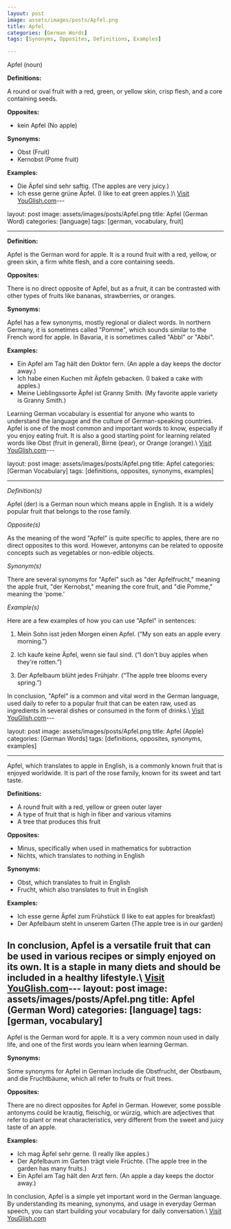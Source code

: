 ```yaml
---
layout: post
image: assets/images/posts/Apfel.png
title: Apfel
categories: [German Words]
tags: [Synonyms, Opposites, Definitions, Examples]

---
```


Apfel (noun)

**Definitions:**

A round or oval fruit with a red, green, or yellow skin, crisp flesh, and a core containing seeds.

**Opposites:**

- kein Apfel (No apple)

**Synonyms:**

- Obst (Fruit)
- Kernobst (Pome fruit)

**Examples:**

- Die Äpfel sind sehr saftig. (The apples are very juicy.)
- Ich esse gerne grüne Äpfel. (I like to eat green apples.)\ <a id="yg-widget-0" class="youglish-widget" data-query="Apfel" data-lang="german" data-components="8412" data-auto-start="0" data-bkg-color="theme_light" data-title="How%20to%20pronounce%20Apfel%20in%20German"  rel="nofollow" href="https://youglish.com">Visit YouGlish.com</a><script async src="https://youglish.com/public/emb/widget.js" charset="utf-8"></script>---

layout: post
image: assets/images/posts/Apfel.png
title: Apfel (German Word)
categories: [language]
tags: [german, vocabulary, fruit]

---

**Definition:** 

Apfel is the German word for apple. It is a round fruit with a red, yellow, or green skin, a firm white flesh, and a core containing seeds. 

**Opposites:** 

There is no direct opposite of Apfel, but as a fruit, it can be contrasted with other types of fruits like bananas, strawberries, or oranges.

**Synonyms:** 

Apfel has a few synonyms, mostly regional or dialect words. In northern Germany, it is sometimes called "Pomme", which sounds similar to the French word for apple. In Bavaria, it is sometimes called "Abbl" or "Abbi".

**Examples:** 

- Ein Apfel am Tag hält den Doktor fern. (An apple a day keeps the doctor away.)
- Ich habe einen Kuchen mit Äpfeln gebacken. (I baked a cake with apples.)
- Meine Lieblingssorte Äpfel ist Granny Smith. (My favorite apple variety is Granny Smith.)

Learning German vocabulary is essential for anyone who wants to understand the language and the culture of German-speaking countries. Apfel is one of the most common and important words to know, especially if you enjoy eating fruit. It is also a good starting point for learning related words like Obst (fruit in general), Birne (pear), or Orange (orange).\ <a id="yg-widget-0" class="youglish-widget" data-query="Apfel" data-lang="german" data-components="8412" data-auto-start="0" data-bkg-color="theme_light" data-title="How%20to%20pronounce%20Apfel%20in%20German"  rel="nofollow" href="https://youglish.com">Visit YouGlish.com</a><script async src="https://youglish.com/public/emb/widget.js" charset="utf-8"></script>---

layout: post
image: assets/images/posts/Apfel.png
title: Apfel
categories: [German Vocabulary]
tags: [definitions, opposites, synonyms, examples]

---

*Definition(s)*

Apfel (der) is a German noun which means apple in English. It is a widely popular fruit that belongs to the rose family. 

*Opposite(s)*

As the meaning of the word "Apfel" is quite specific to apples, there are no direct opposites to this word. However, antonyms can be related to opposite concepts such as vegetables or non-edible objects.

*Synonym(s)*

There are several synonyms for "Apfel" such as "der Apfelfrucht," meaning the apple fruit, "der Kernobst," meaning the core fruit, and "die Pomme," meaning the ‘pome.’

*Example(s)*

Here are a few examples of how you can use "Apfel" in sentences:

1. Mein Sohn isst jeden Morgen einen Apfel. (“My son eats an apple every morning.”)

2. Ich kaufe keine Äpfel, wenn sie faul sind. (“I don't buy apples when they're rotten.”)

3. Der Apfelbaum blüht jedes Frühjahr. (“The apple tree blooms every spring.”)

In conclusion, "Apfel" is a common and vital word in the German language, used daily to refer to a popular fruit that can be eaten raw, used as ingredients in several dishes or consumed in the form of drinks.\ <a id="yg-widget-0" class="youglish-widget" data-query="Apfel" data-lang="german" data-components="8412" data-auto-start="0" data-bkg-color="theme_light" data-title="How%20to%20pronounce%20Apfel%20in%20German"  rel="nofollow" href="https://youglish.com">Visit YouGlish.com</a><script async src="https://youglish.com/public/emb/widget.js" charset="utf-8"></script>---

layout: post
image: assets/images/posts/Apfel.png
title: Apfel (Apple)
categories: [German Words]
tags: [definitions, opposites, synonyms, examples]

---

Apfel, which translates to apple in English, is a commonly known fruit that is enjoyed worldwide. It is part of the rose family, known for its sweet and tart taste. 

**Definitions:**
- A round fruit with a red, yellow or green outer layer
- A type of fruit that is high in fiber and various vitamins
- A tree that produces this fruit

**Opposites:**
- Minus, specifically when used in mathematics for subtraction
- Nichts, which translates to nothing in English

**Synonyms:**
- Obst, which translates to fruit in English
- Frucht, which also translates to fruit in English

**Examples:**
- Ich esse gerne Äpfel zum Frühstück (I like to eat apples for breakfast)
- Der Apfelbaum steht in unserem Garten (The apple tree is in our garden)

In conclusion, Apfel is a versatile fruit that can be used in various recipes or simply enjoyed on its own. It is a staple in many diets and should be included in a healthy lifestyle.\ <a id="yg-widget-0" class="youglish-widget" data-query="Apfel" data-lang="german" data-components="8412" data-auto-start="0" data-bkg-color="theme_light" data-title="How%20to%20pronounce%20Apfel%20in%20German"  rel="nofollow" href="https://youglish.com">Visit YouGlish.com</a><script async src="https://youglish.com/public/emb/widget.js" charset="utf-8"></script>---
layout: post
image: assets/images/posts/Apfel.png
title: Apfel (German Word)
categories: [language]
tags: [german, vocabulary]
---

Apfel is the German word for apple. It is a very common noun used in daily life, and one of the first words you learn when learning German. 

**Synonyms:** 

Some synonyms for Apfel in German include die Obstfrucht, der Obstbaum, and die Fruchtbäume, which all refer to fruits or fruit trees. 

**Opposites:** 

There are no direct opposites for Apfel in German. However, some possible antonyms could be krautig, fleischig, or würzig, which are adjectives that refer to plant or meat characteristics, very different from the sweet and juicy taste of an apple. 

**Examples:**

- Ich mag Äpfel sehr gerne. (I really like apples.)
- Der Apfelbaum im Garten trägt viele Früchte. (The apple tree in the garden has many fruits.)
- Ein Apfel am Tag hält den Arzt fern. (An apple a day keeps the doctor away.) 

In conclusion, Apfel is a simple yet important word in the German language. By understanding its meaning, synonyms, and usage in everyday German speech, you can start building your vocabulary for daily conversation.\ <a id="yg-widget-0" class="youglish-widget" data-query="Apfel" data-lang="german" data-components="8412" data-auto-start="0" data-bkg-color="theme_light" data-title="How%20to%20pronounce%20Apfel%20in%20German"  rel="nofollow" href="https://youglish.com">Visit YouGlish.com</a><script async src="https://youglish.com/public/emb/widget.js" charset="utf-8"></script>